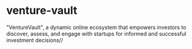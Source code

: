 # venture-vault

"VentureVault", a dynamic online ecosystem that empowers investors to discover, assess, and engage with startups for informed and successful investment decisions//
